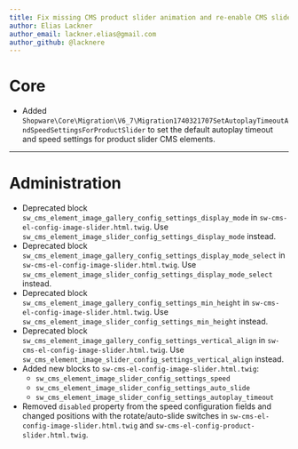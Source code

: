 ```yaml
---
title: Fix missing CMS product slider animation and re-enable CMS sliders speed configuration
author: Elias Lackner
author_email: lackner.elias@gmail.com
author_github: @lacknere
---
```

# Core
* Added `Shopware\Core\Migration\V6_7\Migration1740321707SetAutoplayTimeoutAndSpeedSettingsForProductSlider` to set the default autoplay timeout and speed settings for product slider CMS elements.
___
# Administration
* Deprecated block `sw_cms_element_image_gallery_config_settings_display_mode` in `sw-cms-el-config-image-slider.html.twig`. Use `sw_cms_element_image_slider_config_settings_display_mode` instead.
* Deprecated block `sw_cms_element_image_gallery_config_settings_display_mode_select` in `sw-cms-el-config-image-slider.html.twig`. Use `sw_cms_element_image_slider_config_settings_display_mode_select` instead.
* Deprecated block `sw_cms_element_image_gallery_config_settings_min_height` in `sw-cms-el-config-image-slider.html.twig`. Use `sw_cms_element_image_slider_config_settings_min_height` instead.
* Deprecated block `sw_cms_element_image_gallery_config_settings_vertical_align` in `sw-cms-el-config-image-slider.html.twig`. Use `sw_cms_element_image_slider_config_settings_vertical_align` instead.
* Added new blocks to `sw-cms-el-config-image-slider.html.twig`:
    - `sw_cms_element_image_slider_config_settings_speed`
    - `sw_cms_element_image_slider_config_settings_auto_slide`
    - `sw_cms_element_image_slider_config_settings_autoplay_timeout`
* Removed `disabled` property from the speed configuration fields and changed positions with the rotate/auto-slide switches in `sw-cms-el-config-image-slider.html.twig` and `sw-cms-el-config-product-slider.html.twig`.
